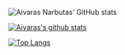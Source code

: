 ![Aivaras Narbutas' GitHub stats](https://github-readme-stats-git-master-AivarasNarbutas-projects.vercel.app/api?username=AivarasNarbutas&include_all_commits=true)

<a href="https://github.com/AivarasNarbutas/github-readme-stats"><img align="center" src="https://github-readme-stats.vercel.app/api?username=AivarasNarbutas&show_icons=true&include_all_commits=true&theme=buefy&hide_border=true" alt="Aivaras's github stats" /></a>

[![Top Langs](https://github-readme-stats-git-master-AivarasNarbutas-projects.vercel.app/api/top-langs/?username=AivarasNarbutas&include_all_commits=true)](https://github.com/AivarasNarbutas/github-readme-stats)
<!-- 
**AivarasNarbutas/AivarasNarbutas** is a ✨ _special_ ✨ repository because its `README.md` (this file) appears on your GitHub profile.

Here are some ideas to get you started:

- 🔭 I’m currently working on ...
- 🌱 I’m currently learning ...
- 👯 I’m looking to collaborate on ...
- 🤔 I’m looking for help with ...
- 💬 Ask me about ...
- 📫 How to reach me: ...
- 😄 Pronouns: ...
- ⚡ Fun fact: ...
-->
